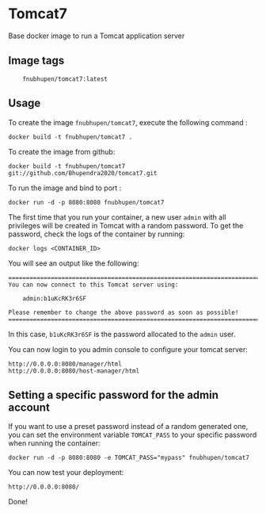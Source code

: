 Tomcat7
=======
Base docker image to run a Tomcat application server


Image tags
----------
```
    fnubhupen/tomcat7:latest
```
Usage
-----

To create the image `fnubhupen/tomcat7`, execute the following command :

    docker build -t fnubhupen/tomcat7 .
    
To create the image from github:

    docker build -t fnubhupen/tomcat7 git://github.com/Bhupendra2020/tomcat7.git

To run the image and bind to port :

    docker run -d -p 8080:8080 fnubhupen/tomcat7



The first time that you run your container, a new user `admin` with all privileges 
will be created in Tomcat with a random password. To get the password, check the logs
of the container by running:

    docker logs <CONTAINER_ID>

You will see an output like the following:

    ========================================================================
    You can now connect to this Tomcat server using:

        admin:b1uKcRK3r6SF

    Please remember to change the above password as soon as possible!
    ========================================================================

In this case, `b1uKcRK3r6SF` is the password allocated to the `admin` user.

You can now login to you admin console to configure your tomcat server:

    http://0.0.0.0:8080/manager/html
    http://0.0.0.0:8080/host-manager/html


Setting a specific password for the admin account
-------------------------------------------------

If you want to use a preset password instead of a random generated one, you can
set the environment variable `TOMCAT_PASS` to your specific password when running the container:

    docker run -d -p 8080:8080 -e TOMCAT_PASS="mypass" fnubhupen/tomcat7

You can now test your deployment:

    http://0.0.0.0:8080/

Done!
